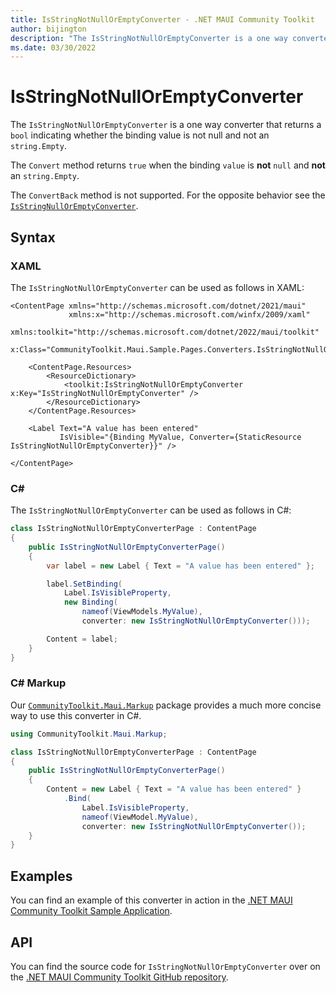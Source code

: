 ```yaml
---
title: IsStringNotNullOrEmptyConverter - .NET MAUI Community Toolkit
author: bijington
description: "The IsStringNotNullOrEmptyConverter is a one way converter that returns a bool indicating whether the binding value is not null and not an string.Empty."
ms.date: 03/30/2022
---
```


# IsStringNotNullOrEmptyConverter

The `IsStringNotNullOrEmptyConverter` is a one way converter that returns a `bool` indicating whether the binding value is not null and not an `string.Empty`.

The `Convert` method returns `true` when the binding `value` is **not** `null` and **not** an `string.Empty`.

The `ConvertBack` method is not supported. For the opposite behavior see the [`IsStringNullOrEmptyConverter`](is-string-null-or-empty-converter.md).

## Syntax

### XAML

The `IsStringNotNullOrEmptyConverter` can be used as follows in XAML:

```xaml
<ContentPage xmlns="http://schemas.microsoft.com/dotnet/2021/maui"
             xmlns:x="http://schemas.microsoft.com/winfx/2009/xaml"
             xmlns:toolkit="http://schemas.microsoft.com/dotnet/2022/maui/toolkit"
             x:Class="CommunityToolkit.Maui.Sample.Pages.Converters.IsStringNotNullOrEmptyConverterPage">

    <ContentPage.Resources>
        <ResourceDictionary>
            <toolkit:IsStringNotNullOrEmptyConverter x:Key="IsStringNotNullOrEmptyConverter" />
        </ResourceDictionary>
    </ContentPage.Resources>

    <Label Text="A value has been entered"
           IsVisible="{Binding MyValue, Converter={StaticResource IsStringNotNullOrEmptyConverter}}" />

</ContentPage>
```

### C#

The `IsStringNotNullOrEmptyConverter` can be used as follows in C#:

```csharp
class IsStringNotNullOrEmptyConverterPage : ContentPage
{
    public IsStringNotNullOrEmptyConverterPage()
    {
        var label = new Label { Text = "A value has been entered" };

		label.SetBinding(
			Label.IsVisibleProperty,
			new Binding(
				nameof(ViewModels.MyValue),
				converter: new IsStringNotNullOrEmptyConverter()));

		Content = label;
    }
}
```

### C# Markup

Our [`CommunityToolkit.Maui.Markup`](../markup/markup.md) package provides a much more concise way to use this converter in C#.

```csharp
using CommunityToolkit.Maui.Markup;

class IsStringNotNullOrEmptyConverterPage : ContentPage
{
    public IsStringNotNullOrEmptyConverterPage()
    {
        Content = new Label { Text = "A value has been entered" }
            .Bind(
                Label.IsVisibleProperty,
                nameof(ViewModel.MyValue),
                converter: new IsStringNotNullOrEmptyConverter());
    }
}
```

## Examples

You can find an example of this converter in action in the [.NET MAUI Community Toolkit Sample Application](https://github.com/CommunityToolkit/Maui/blob/main/samples/CommunityToolkit.Maui.Sample/Pages/Converters/IsStringNotNullOrEmptyConverterPage.xaml).

## API

You can find the source code for `IsStringNotNullOrEmptyConverter` over on the [.NET MAUI Community Toolkit GitHub repository](https://github.com/CommunityToolkit/Maui/blob/main/src/CommunityToolkit.Maui/Converters/IsStringNotNullOrEmptyConverter.shared.cs).
